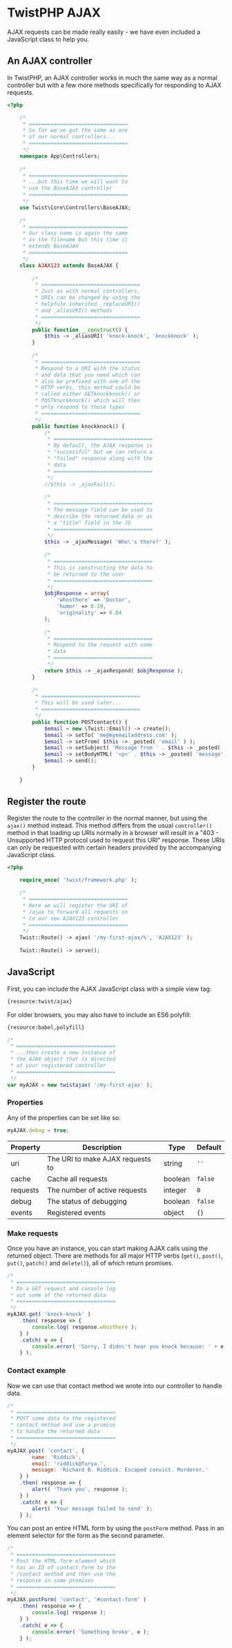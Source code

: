 # TwistPHP AJAX

AJAX requests can be made really easily - we have even included a JavaScript class to help you.

## An AJAX controller

In TwistPHP, an AJAX controller works in much the same way as a normal controller but with a few more methods specifically for responding to AJAX requests.

```php
<?php

    /*
     * ================================
     * So far we've got the same as one
     * of our normal controllers...
     * ================================
     */
    namespace App\Controllers;
    
    /*
     * ================================
     * ...but this time we will want to
     * use the BaseAJAX controller
     * ================================
     */
    use Twist\Core\Controllers\BaseAJAX;
    
    /*
     * ================================
     * Our class name is again the same
     * as the filename but this time it
     * extends BaseAJAX
     * ================================
     */
    class AJAX123 extends BaseAJAX {
    
        /*
         * ================================
         * Just as with normal controllers,
         * URIs can be changed by using the
         * helpfule inherited _replaceURI()
         * and _aliasURI() methods
         * ================================
         */
        public function __construct() {
            $this -> _aliasURI( 'knock-knock', 'knockknock' );
        }
        
        /*
         * ================================
         * Respond to a URI with the status
         * and data that you need which can
         * also be prefixed with one of the
         * HTTP verbs, this method could be
         * called either GETknockknock() or
         * POSTknockknock() which will then
         * only respond to those types
         * ================================
         */
        public function knockknock() {
            /*
             * ================================
             * By default, the AJAX response is
             * "successful" but we can return a
             * "failed" response along with the
             * data
             * ================================
             */
			//$this -> _ajaxFail();
			
            /*
             * ================================
             * The message field can be used to
             * describe the returned data or as
             * a "title" field in the JS
             * ================================
             */
	        $this -> _ajaxMessage( 'Who\'s there?' );
	        
            /*
             * ================================
             * This is constructing the data to
             * be returned to the user
             * ================================
             */
	        $objResponse = array(
	            'whosthere' => 'Doctor',
	            'humor' => 0.19,
	            'originality' => 0.04
	        );
	       
            /*
             * ================================
             * Respond to the request with some
             * data
             * ================================
             */
			return $this -> _ajaxRespond( $objResponse );
        }
        
        /*
         * ================================
         * This will be used later...
         * ================================
         */
        public function POSTcontact() {
            $email = new \Twist::Email() -> create();
            $email -> setTo( 'me@myemailaddress.com' );
            $email -> setFrom( $this -> _posted( 'email' ) );
            $email -> setSubject( 'Message from ' . $this -> _posted( 'name' ) );
            $email -> setBodyHTML( '<p>' . $this -> _posted( 'message' ) . '</p>' );
            $email -> send();
        }
        
    }
```

## Register the route

Register the route to the controller in the normal manner, but using the `ajax()` method instead. This method differs from the usual `controller()` method in that loading up URIs normally in a browser will result in a "403 - Unsupported HTTP protocol used to request this URI" response. These URIs can only be requested with certain headers provided by the accompanying JavaScript class.

```php
<?php

    require_once( 'twist/framework.php' );

    /*
     * ================================
     * Here we will register the URI of
     * /ajax to forward all requests on
     * to our new AJAX123 controller
     * ================================
     */
    Twist::Route() -> ajax( '/my-first-ajax/%', 'AJAX123' );
    
    Twist::Route() -> serve();
```

## JavaScript

First, you can include the AJAX JavaScript class with a simple view tag:

```html
{resource:twist/ajax}
```

For older browsers, you may also have to include an ES6 polyfill:

```html
{resource:babel,polyfill}
```

```js
/*
 * ================================
 * ...then create a new instance of
 * the AJAX object that is directed
 * at your registered controller
 * ================================
 */
var myAJAX = new twistajax( '/my-first-ajax' );
```

### Properties

Any of the properties can be set like so:

```js
myAJAX.debug = true;
```

| Property | Description                      | Type     | Default |
| -------- | -------------------------------- | -------- | ------- |
| uri      | The URI to make AJAX requests to | string   | `''`    |
| cache    | Cache all requests               | boolean  | `false` |
| requests | The number of active requests    | integer  | `0`     |
| debug    | The status of debugging          | boolean  | `false` |
| events   | Registered events                | object   | `{}`    |

### Make requests

Once you have an instance, you can start making AJAX calls using the returned object. There are methods for all major HTTP verbs (`get()`, `post()`, `put()`, `patch()` and `delete()`), all of which return promises.

```js
/*
 * ================================
 * Do a GET request and console log
 * out some of the returned data
 * ================================
 */
myAJAX.get( 'knock-knock' )
    .then( response => {
        console.log( response.whosthere );
    } )
    .catch( e => {
        console.error( 'Sorry, I didn\'t hear you knock because: ' + e );
    } );
```

### Contact example

Now we can use that contact method we wrote into our controller to handle data.

```js
/*
 * ================================
 * POST some data to the registered
 * contact method and use a promise
 * to handle the returned data
 * ================================
 */
myAJAX.post( 'contact', {
        name: 'Riddick',
        email: 'riddick@furya.',
        message: 'Richard B. Riddick. Escaped convict. Murderer.'
    } )
    .then( response => {
        alert( 'Thank you', response );
    } )
    .catch( e => {
        alert( 'Your message failed to send' );
    } );
```

You can post an entire HTML form by using the `postForm` method. Pass in an element selector for the form as the second parameter.

```js
/*
 * ================================
 * Post the HTML form element which
 * has an ID of contact-form to the
 * /contact method and then use the
 * response in some promises
 * ================================
 */
myAJAX.postForm( 'contact', '#contact-form' )
    .then( response => {
        console.log( response );
    } )
    .catch( e => {
        console.error( 'Something broke', e );
    } );
```
